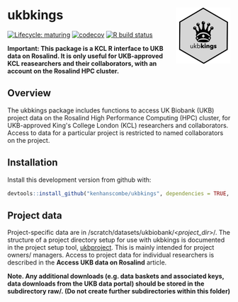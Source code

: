 ukbkings <img src='man/figures/logo.png' align="right" alt = "" width="123.5" />
===

<!-- badges: start -->
[![Lifecycle: maturing](https://img.shields.io/badge/lifecycle-maturing-blue.svg)](https://www.tidyverse.org/lifecycle/#maturing)
[![codecov](https://codecov.io/gh/kenhanscombe/ukbkings/branch/master/graph/badge.svg?token=90dtoi0RvG)](https://codecov.io/gh/kenhanscombe/ukbkings)
[![R build status](https://github.com/kenhanscombe/ukbkings/workflows/R-CMD-check/badge.svg)](https://github.com/kenhanscombe/ukbkings/actions)
<!-- badges: end -->

**Important: This package is a KCL R interface to UKB data on Rosalind.
It is only useful for UKB-approved KCL reasearchers and their
collaborators, with an account on the Rosalind HPC cluster.**

## Overview

The ukbkings package includes functions to access UK Biobank (UKB)
project data on the Rosalind High Performance Computing (HPC) cluster,
for UKB-approved King's College London (KCL) researchers and
collaborators. Access to data for a particular project is restricted to
named collaborators on the project.

## Installation

Install this development version from github with:

``` r
devtools::install_github("kenhanscombe/ukbkings", dependencies = TRUE, force = TRUE)
```

## Project data

Project-specific data are in
/scratch/datasets/ukbiobank/\<*project_dir*\>/. The structure of a
project directory setup for use with ukbkings is documented in the
project setup tool,
[ukbproject](https://github.com/kenhanscombe/ukbproject). This is
mainly intended for project owners/ managers. Access to project data
for individual researchers is described in the **Access UKB data on
Rosalind** article.

**Note. Any additional downloads (e.g. data baskets and associated
keys, data downloads from the UKB data portal) should be stored in the
subdirectory raw/. (Do not create further subdirectories within this
folder)**
